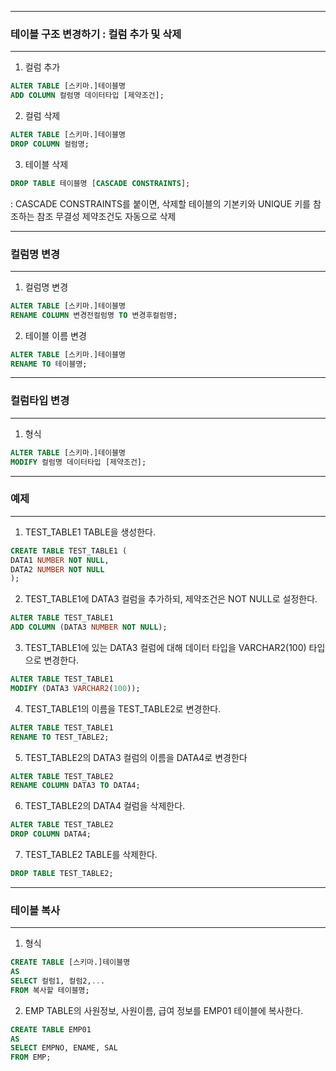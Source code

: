-----
### 테이블 구조 변경하기 : 컬럼 추가 및 삭제
-----
1. 컬럼 추가
```sql
ALTER TABLE [스키마.]테이블명
ADD COLUMN 컬럼명 데이터타입 [제약조건];
```

2. 컬럼 삭제
```sql
ALTER TABLE [스키마.]테이블명
DROP COLUMN 컬럼명;
```

3. 테이블 삭제
```sql
DROP TABLE 테이블명 [CASCADE CONSTRAINTS];
```
: CASCADE CONSTRAINTS를 붙이면, 삭제할 테이블의 기본키와 UNIQUE 키를 참조하는 참조 무결성 제약조건도 자동으로 삭제

-----
### 컬럼명 변경
-----
1. 컬럼명 변경
```sql
ALTER TABLE [스키마.]테이블명
RENAME COLUMN 변경전컬럼명 TO 변경후컬럼명;
```

2. 테이블 이름 변경
```sql
ALTER TABLE [스키마.]테이블명
RENAME TO 테이블명;
```

-----
### 컬럼타입 변경
-----
1. 형식
```sql
ALTER TABLE [스키마.]테이블명
MODIFY 컬럼명 데이터타입 [제약조건];
```

-----
### 예제
-----
1. TEST_TABLE1 TABLE을 생성한다.
```sql
CREATE TABLE TEST_TABLE1 (
DATA1 NUMBER NOT NULL,
DATA2 NUMBER NOT NULL
);
```

2. TEST_TABLE1에 DATA3 컬럼을 추가하되, 제약조건은 NOT NULL로 설정한다.
```sql
ALTER TABLE TEST_TABLE1
ADD COLUMN (DATA3 NUMBER NOT NULL);
```

3. TEST_TABLE1에 있는 DATA3 컬럼에 대해 데이터 타입을 VARCHAR2(100) 타입으로 변경한다.
```sql
ALTER TABLE TEST_TABLE1
MODIFY (DATA3 VARCHAR2(100));
```

4. TEST_TABLE1의 이름을 TEST_TABLE2로 변경한다.
```sql
ALTER TABLE TEST_TABLE1
RENAME TO TEST_TABLE2;
```

5. TEST_TABLE2의 DATA3 컬럼의 이름을 DATA4로 변경한다
```sql
ALTER TABLE TEST_TABLE2
RENAME COLUMN DATA3 TO DATA4;
```

6. TEST_TABLE2의 DATA4 컬럼을 삭제한다.
```sql
ALTER TABLE TEST_TABLE2
DROP COLUMN DATA4;
```

7. TEST_TABLE2 TABLE를 삭제한다.
```sql
DROP TABLE TEST_TABLE2;
```

-----
### 테이블 복사
-----
1. 형식
```sql
CREATE TABLE [스키마.]테이블명
AS
SELECT 컬럼1, 컬럼2,...
FROM 복사할 테이블명;
```

2. EMP TABLE의 사원정보, 사원이름, 급여 정보를 EMP01 테이블에 복사한다.
```sql
CREATE TABLE EMP01
AS
SELECT EMPNO, ENAME, SAL
FROM EMP;
```
